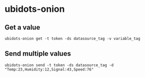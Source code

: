 # ubidots-onion


## Get a value

```
ubidots-onion get -t token -ds datasource_tag -v variable_tag

```

## Send multiple values

```
ubidots-onion send -t token -ds datasource_tag -d "Temp:23,Humidity:12,Signal:43,Speed:76"

```